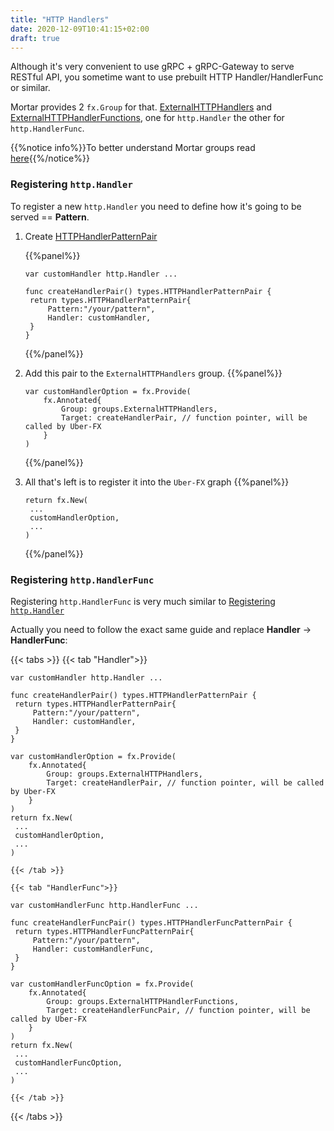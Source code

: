 ```yaml
---
title: "HTTP Handlers"
date: 2020-12-09T10:41:15+02:00
draft: true
---
```


Although it's very convenient to use gRPC + gRPC-Gateway to serve RESTful API, you sometime want to use prebuilt HTTP Handler/HandlerFunc or similar.

Mortar provides 2 `fx.Group` for that. [ExternalHTTPHandlers](https://github.com/go-masonry/mortar/blob/master/providers/groups/alias.go#L26) and [ExternalHTTPHandlerFunctions](https://github.com/go-masonry/mortar/blob/master/providers/groups/alias.go#L29), one for `http.Handler` the other for `http.HandlerFunc`.

{{%notice info%}}To better understand Mortar groups read [here](/fx/groups){{%/notice%}}

### Registering `http.Handler`

To register a new `http.Handler` you need to define how it's going to be served == **Pattern**.

1. Create [HTTPHandlerPatternPair](https://github.com/go-masonry/mortar/blob/master/providers/types/http.go#L8)
   
   {{%panel%}}
   ```golang
   var customHandler http.Handler ...

   func createHandlerPair() types.HTTPHandlerPatternPair {
    return types.HTTPHandlerPatternPair{
        Pattern:"/your/pattern",
        Handler: customHandler,
    }
   }
   ``` 
   {{%/panel%}}

2. Add this pair to the `ExternalHTTPHandlers` group.
   {{%panel%}}
   ```golang
   var customHandlerOption = fx.Provide(
       fx.Annotated{
           Group: groups.ExternalHTTPHandlers,
           Target: createHandlerPair, // function pointer, will be called by Uber-FX
       }
   )
   ```
   {{%/panel%}}

3. All that's left is to register it into the `Uber-FX` graph
   {{%panel%}}
   ```golang
   return fx.New(
    ...
    customHandlerOption,
    ...
   )
   ```
   {{%/panel%}}

### Registering `http.HandlerFunc`

Registering `http.HandlerFunc` is very much similar to [Registering `http.Handler`](#registering-httphandler)

Actually you need to follow the exact same guide and replace **Handler** -> **HandlerFunc**:

{{< tabs >}}
    {{< tab "Handler">}}
```golang
var customHandler http.Handler ...

func createHandlerPair() types.HTTPHandlerPatternPair {
 return types.HTTPHandlerPatternPair{
     Pattern:"/your/pattern",
     Handler: customHandler,
 }
}

var customHandlerOption = fx.Provide(
    fx.Annotated{
        Group: groups.ExternalHTTPHandlers,
        Target: createHandlerPair, // function pointer, will be called by Uber-FX
    }
) 
return fx.New(
 ...
 customHandlerOption,
 ...
)
```
    {{< /tab >}}

    {{< tab "HandlerFunc">}}
```golang
var customHandlerFunc http.HandlerFunc ...

func createHandlerFuncPair() types.HTTPHandlerFuncPatternPair {
 return types.HTTPHandlerFuncPatternPair{
     Pattern:"/your/pattern",
     Handler: customHandlerFunc,
 }
}

var customHandlerFuncOption = fx.Provide(
    fx.Annotated{
        Group: groups.ExternalHTTPHandlerFunctions,
        Target: createHandlerFuncPair, // function pointer, will be called by Uber-FX
    }
) 
return fx.New(
 ...
 customHandlerFuncOption,
 ...
)
```
    {{< /tab >}}
{{< /tabs >}}
